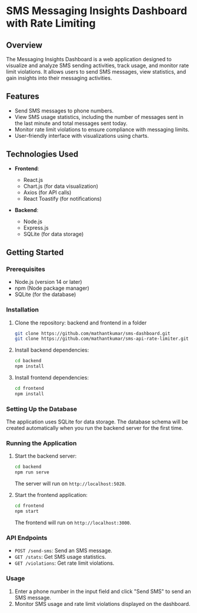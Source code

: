 # SMS Messaging Insights Dashboard with Rate Limiting

## Overview

The Messaging Insights Dashboard is a web application designed to visualize and analyze SMS sending activities, track usage, and monitor rate limit violations. It allows users to send SMS messages, view statistics, and gain insights into their messaging activities.

## Features

- Send SMS messages to phone numbers.
- View SMS usage statistics, including the number of messages sent in the last minute and total messages sent today.
- Monitor rate limit violations to ensure compliance with messaging limits.
- User-friendly interface with visualizations using charts.

## Technologies Used

- **Frontend**: 
  - React.js
  - Chart.js (for data visualization)
  - Axios (for API calls)
  - React Toastify (for notifications)
  
- **Backend**: 
  - Node.js
  - Express.js
  - SQLite (for data storage)

## Getting Started

### Prerequisites

- Node.js (version 14 or later)
- npm (Node package manager)
- SQLite (for the database)

### Installation

1. Clone the repository: backend and frontend in a folder
   ```bash
   git clone https://github.com/mathantkumar/sms-dashboard.git 
   git clone https://github.com/mathantkumar/sms-api-rate-limiter.git
   ```

2. Install backend dependencies:
   ```bash
   cd backend
   npm install
   ```

3. Install frontend dependencies:
   ```bash
   cd frontend
   npm install
   ```

### Setting Up the Database

The application uses SQLite for data storage. The database schema will be created automatically when you run the backend server for the first time.

### Running the Application

1. Start the backend server:
   ```bash
   cd backend
   npm run serve
   ```
   The server will run on `http://localhost:5020`.

2. Start the frontend application:
   ```bash
   cd frontend
   npm start
   ```
   The frontend will run on `http://localhost:3000`.

### API Endpoints

- `POST /send-sms`: Send an SMS message.
- `GET /stats`: Get SMS usage statistics.
- `GET /violations`: Get rate limit violations.

### Usage

1. Enter a phone number in the input field and click "Send SMS" to send an SMS message.
2. Monitor SMS usage and rate limit violations displayed on the dashboard.
